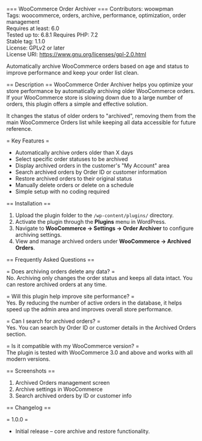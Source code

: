 === WooCommerce Order Archiver ===
Contributors: woowpman  
Tags: woocommerce, orders, archive, performance, optimization, order management  
Requires at least: 6.0  
Tested up to: 6.8.1
Requires PHP: 7.2  
Stable tag: 1.1.0  
License: GPLv2 or later  
License URI: https://www.gnu.org/licenses/gpl-2.0.html  

Automatically archive WooCommerce orders based on age and status to improve performance and keep your order list clean.

== Description ==
WooCommerce Order Archiver helps you optimize your store performance by automatically archiving older WooCommerce orders. If your WooCommerce store is slowing down due to a large number of orders, this plugin offers a simple and effective solution.

It changes the status of older orders to "archived", removing them from the main WooCommerce Orders list while keeping all data accessible for future reference.

= Key Features =
* Automatically archive orders older than X days  
* Select specific order statuses to be archived  
* Display archived orders in the customer's "My Account" area  
* Search archived orders by Order ID or customer information  
* Restore archived orders to their original status  
* Manually delete orders or delete on a schedule  
* Simple setup with no coding required  

== Installation ==
1. Upload the plugin folder to the `/wp-content/plugins/` directory.  
2. Activate the plugin through the **Plugins** menu in WordPress.  
3. Navigate to **WooCommerce → Settings → Order Archiver** to configure archiving settings.  
4. View and manage archived orders under **WooCommerce → Archived Orders**.

== Frequently Asked Questions ==

= Does archiving orders delete any data? =  
No. Archiving only changes the order status and keeps all data intact. You can restore archived orders at any time.

= Will this plugin help improve site performance? =  
Yes. By reducing the number of active orders in the database, it helps speed up the admin area and improves overall store performance.

= Can I search for archived orders? =  
Yes. You can search by Order ID or customer details in the Archived Orders section.

= Is it compatible with my WooCommerce version? =  
The plugin is tested with WooCommerce 3.0 and above and works with all modern versions.

== Screenshots ==
1. Archived Orders management screen  
2. Archive settings in WooCommerce  
3. Search archived orders by ID or customer info  

== Changelog ==

= 1.0.0 =
* Initial release – core archive and restore functionality.
